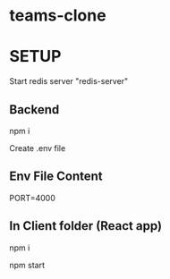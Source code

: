 # teams-clone

# SETUP
Start redis server "redis-server"

## Backend
npm i

Create .env file

## Env File Content
PORT=4000

## In Client folder  (React app)
npm i

npm start
